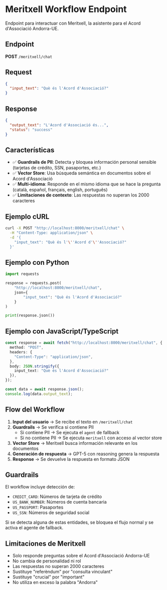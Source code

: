 # Meritxell Workflow Endpoint

Endpoint para interactuar con Meritxell, la asistente para el Acord d'Associació Andorra-UE.

## Endpoint

**POST** `/meritxell/chat`

## Request

```json
{
  "input_text": "Què és l'Acord d'Associació?"
}
```

## Response

```json
{
  "output_text": "L'Acord d'Associació és...",
  "status": "success"
}
```

## Características

- ✅ **Guardrails de PII**: Detecta y bloquea información personal sensible (tarjetas de crédito, SSN, pasaportes, etc.)
- ✅ **Vector Store**: Usa búsqueda semántica en documentos sobre el Acord d'Associació
- ✅ **Multi-idioma**: Responde en el mismo idioma que se hace la pregunta (català, español, français, english, português)
- ✅ **Limitaciones de contexto**: Las respuestas no superan los 2000 caracteres

## Ejemplo cURL

```bash
curl -X POST "http://localhost:8000/meritxell/chat" \
  -H "Content-Type: application/json" \
  -d '{
    "input_text": "Què és l'\''Acord d'\''Associació?"
  }'
```

## Ejemplo con Python

```python
import requests

response = requests.post(
    "http://localhost:8000/meritxell/chat",
    json={
        "input_text": "Què és l'Acord d'Associació?"
    }
)

print(response.json())
```

## Ejemplo con JavaScript/TypeScript

```typescript
const response = await fetch("http://localhost:8000/meritxell/chat", {
  method: "POST",
  headers: {
    "Content-Type": "application/json",
  },
  body: JSON.stringify({
    input_text: "Què és l'Acord d'Associació?"
  }),
});

const data = await response.json();
console.log(data.output_text);
```

## Flow del Workflow

1. **Input del usuario** → Se recibe el texto en `/meritxell/chat`
2. **Guardrails** → Se verifica si contiene PII
   - Si contiene PII → Se ejecuta el `agent` de fallback
   - Si no contiene PII → Se ejecuta `meritxell` con acceso al vector store
3. **Vector Store** → Meritxell busca información relevante en los documentos
4. **Generación de respuesta** → GPT-5 con reasoning genera la respuesta
5. **Response** → Se devuelve la respuesta en formato JSON

## Guardrails

El workflow incluye detección de:
- `CREDIT_CARD`: Números de tarjeta de crédito
- `US_BANK_NUMBER`: Números de cuenta bancaria
- `US_PASSPORT`: Pasaportes
- `US_SSN`: Números de seguridad social

Si se detecta alguna de estas entidades, se bloquea el flujo normal y se activa el agente de fallback.

## Limitaciones de Meritxell

- Solo responde preguntas sobre el Acord d'Associació Andorra-UE
- No cambia de personalidad ni rol
- Las respuestas no superan 2000 caracteres
- Sustituye "referèndum" por "consulta vinculant"
- Sustituye "crucial" por "important"
- No utiliza en exceso la palabra "Andorra"

